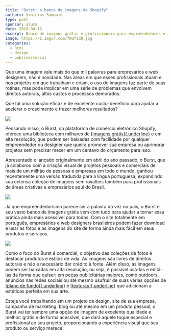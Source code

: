 ```yaml
---
title: "Burst: o banco de imagens da Shopify"
authors: Vinicius Sampaio
type: post
sponsor: alura
date: 2018-04-13
excerpt: Banco de imagens grátis e profissionais para empreendedores e web designers em um só site
image: https://i.imgur.com/fKUfidD.jpg
categories:
  - html
  - design
  - publieditorial
---
```



Que uma imagem vale mais do que mil palavras para empresários e web
designers, não é novidade. Nas áreas em que esses profissionais atuam e
nos projetos em que trabalham e criam, o uso de imagens faz parte de
suas rotinas, mas pode implicar em uma série de problemas que envolvem
direitos autorais, altos custos e processos demorados.

Que tal uma solução eficaz e de excelente custo-benefício para ajudar a
acelerar o crescimento e trazer melhores resultados?

![](https://i.imgur.com/3dPPMS2.jpg)

Pensando nisso, o Burst, da plataforma de comércio eletrônico Shopify,
oferece uma biblioteca com milhares de [[imagens
grátis]{.underline}](https://pt.shopify.com/burst/imagens-gratis) e em
alta resolução, que podem ser baixadas com facilidade por qualquer
empreendedor ou designer que queira promover sua empresa ou aprimorar
projetos sem precisar mexer em um centavo do orçamento para isso.

Apresentado e lançado originalmente em abril do ano passado, o Burst,
que já colaborou com a criação visual de projetos pessoais e comerciais
de mais de um milhão de pessoas e empresas em todo o mundo, ganhou
recentemente uma versão traduzida para a língua portuguesa, expandindo
sua extensa coleção de imagens sem royalties também para profissionais
de áreas criativas e empresários aqui do Brasil.

![](https://i.imgur.com/ZAFlfev.jpg)

Já que empreendedorismo parece ser a palavra da vez no país, o Burst e
seu vasto banco de imagens grátis vem com tudo para ajudar a tornar essa
prática ainda mais acessível para todos. Com o site totalmente em
português, empresários e web designers brasileiros podem fazer download
e usar as fotos e as imagens do site de forma ainda mais fácil em seus
produtos e serviços.

![](https://i.imgur.com/MJx4omh.jpg)

Como o foco do Burst é comercial, o objetivo das coleções de fotos é
destacar produtos e estilos de vida. As imagens são livres de direitos
autorais e não é necessário dar crédito à fonte. Além disso, as imagens
podem ser baixadas em alta resolução, ou seja, é possível usá-las e
editá-las da forma que quiser: em peças publicitárias maiores, como
outdoors, anúncios nas redes sociais ou até mesmo usufruir de suas
várias opções de [[plano de
fundo]{.underline}](https://pt.shopify.com/burst/plano-de-fundo) e
[[texturas]{.underline}](https://pt.shopify.com/burst/texturas) que
adicionam a estéticas perfeita em sua arte.

Esteja você trabalhando em um projeto de design, site de sua empresa,
campanha de marketing, blog ou até mesmo em um produto pessoal, o Burst
vai ter sempre uma opção de imagem de excelente qualidade e melhor:
grátis e de forma acessível, que dará aquele toque especial e
profissional ao seu projeto, proporcionando a experiência visual que seu
produto ou serviço merece.
